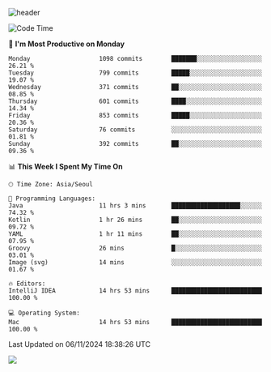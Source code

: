![header](https://capsule-render.vercel.app/api?type=Egg&color=timeAuto&height=300&section=header&text=PoPo&fontSize=90&animation=fadeIn)

  <!--START_SECTION:waka-->
![Code Time](http://img.shields.io/badge/Code%20Time-2%2C098%20hrs%2049%20mins-blue)

📅 **I'm Most Productive on Monday** 

```text
Monday                   1098 commits        ███████░░░░░░░░░░░░░░░░░░   26.21 % 
Tuesday                  799 commits         █████░░░░░░░░░░░░░░░░░░░░   19.07 % 
Wednesday                371 commits         ██░░░░░░░░░░░░░░░░░░░░░░░   08.85 % 
Thursday                 601 commits         ████░░░░░░░░░░░░░░░░░░░░░   14.34 % 
Friday                   853 commits         █████░░░░░░░░░░░░░░░░░░░░   20.36 % 
Saturday                 76 commits          ░░░░░░░░░░░░░░░░░░░░░░░░░   01.81 % 
Sunday                   392 commits         ██░░░░░░░░░░░░░░░░░░░░░░░   09.36 % 
```


📊 **This Week I Spent My Time On** 

```text
🕑︎ Time Zone: Asia/Seoul

💬 Programming Languages: 
Java                     11 hrs 3 mins       ███████████████████░░░░░░   74.32 % 
Kotlin                   1 hr 26 mins        ██░░░░░░░░░░░░░░░░░░░░░░░   09.72 % 
YAML                     1 hr 11 mins        ██░░░░░░░░░░░░░░░░░░░░░░░   07.95 % 
Groovy                   26 mins             █░░░░░░░░░░░░░░░░░░░░░░░░   03.01 % 
Image (svg)              14 mins             ░░░░░░░░░░░░░░░░░░░░░░░░░   01.67 % 

🔥 Editors: 
IntelliJ IDEA            14 hrs 53 mins      █████████████████████████   100.00 % 

💻 Operating System: 
Mac                      14 hrs 53 mins      █████████████████████████   100.00 % 
```


 Last Updated on 06/11/2024 18:38:26 UTC
<!--END_SECTION:waka-->



<img src="https://capsule-render.vercel.app/api?type=Egg&color=timeAuto&height=300&section=footer&text=PoPo&fontSize=90&animation=fadeIn&reversal=true" />
